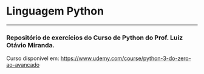 # Linguagem Python
---
### Repositório de exercícios do Curso de Python do Prof. Luiz Otávio Miranda.

Curso disponível em: https://www.udemy.com/course/python-3-do-zero-ao-avancado
